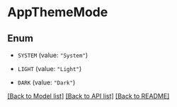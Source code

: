 # AppThemeMode

## Enum


* `SYSTEM` (value: `"System"`)

* `LIGHT` (value: `"Light"`)

* `DARK` (value: `"Dark"`)


[[Back to Model list]](../README.md#documentation-for-models) [[Back to API list]](../README.md#documentation-for-api-endpoints) [[Back to README]](../README.md)


